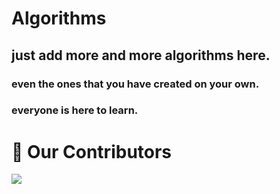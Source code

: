 # Algorithms
## just add more and more algorithms here.
### even the ones that you have created on your own.
### everyone is here to learn.

# :handshake: Our Contributors
<a href="hhttps://github.com/aalimaslam/hacktoberfest-2022/graphs/contributors">
  <img src="https://contrib.rocks/image?repo=aalimaslam/alogrithms" />
</a>
